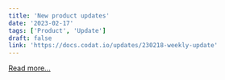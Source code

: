 ```yaml
---
title: 'New product updates'
date: '2023-02-17'
tags: ['Product', 'Update']
draft: false
link: 'https://docs.codat.io/updates/230218-weekly-update'
---
```


[Read more...](https://docs.codat.io/updates/230218-weekly-update)

